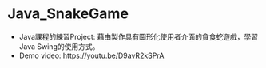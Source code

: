 # Java_SnakeGame
- Java課程的練習Project: 藉由製作具有圖形化使用者介面的貪食蛇遊戲，學習Java Swing的使用方式。
- Demo video: https://youtu.be/D9avR2kSPrA

